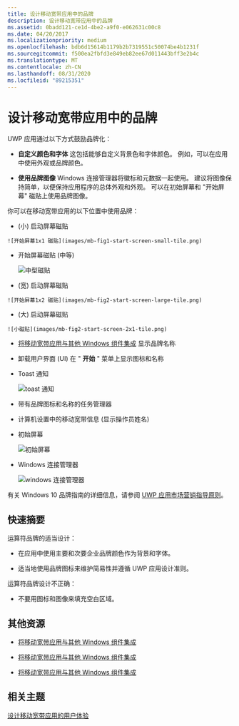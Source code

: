 ```yaml
---
title: 设计移动宽带应用中的品牌
description: 设计移动宽带应用中的品牌
ms.assetid: 0badd121-ce1d-4be2-a9f0-e062631c00c8
ms.date: 04/20/2017
ms.localizationpriority: medium
ms.openlocfilehash: bdb6d15614b1179b2b7319551c50074be4b1231f
ms.sourcegitcommit: f500ea2fbfd3e849eb82ee67d011443bff3e2b4c
ms.translationtype: MT
ms.contentlocale: zh-CN
ms.lasthandoff: 08/31/2020
ms.locfileid: "89215351"
---
```

# <a name="design-branding-in-a-mobile-broadband-app"></a>设计移动宽带应用中的品牌


UWP 应用通过以下方式鼓励品牌化：

-   **自定义颜色和字体** 这包括能够自定义背景色和字体颜色。 例如，可以在应用中使用外观或品牌颜色。

-   **使用品牌图像** Windows 连接管理器将徽标和元数据一起使用。 建议将图像保持简单，以便保持应用程序的总体外观和外观。 可以在初始屏幕和 "开始屏幕" 磁贴上使用品牌图像。

你可以在移动宽带应用的以下位置中使用品牌：

-    (小) 启动屏幕磁贴

    ![开始屏幕1x1 磁贴](images/mb-fig1-start-screen-small-tile.png)

-   开始屏幕磁贴 (中等) 

    ![中型磁贴](images/mb-design-start-screen-medium-tile.png)

-    (宽) 启动屏幕磁贴

    ![开始屏幕1x2 磁贴](images/mb-fig2-start-screen-large-tile.png)

-    (大) 启动屏幕磁贴

    ![小磁贴](images/mb-fig2-start-screen-2x1-tile.png)

-   [将移动宽带应用与其他 Windows 组件集成](integrate-a-mobile-broadband-app-with-other-windows-components.md#app-settings) 显示品牌名称

-   卸载用户界面 (UI) 在 " **开始** " 菜单上显示图标和名称

-   Toast 通知

    ![toast 通知](images/mb-fig3-toast.png)

-   带有品牌图标和名称的任务管理器

-   计算机设置中的移动宽带信息 (显示操作员姓名) 

-   初始屏幕

    ![初始屏幕](images/mb-fig4-splash-screen.png)

-   Windows 连接管理器

    ![windows 连接管理器](images/mb-fig5-wcm.png)

有关 Windows 10 品牌指南的详细信息，请参阅 [UWP 应用市场营销指导原则](/windows/uwp/publish/app-marketing-guidelines)。

## <a name="span-idquick_summaryspanspan-idquick_summaryspanspan-idquick_summaryspanquick-summary"></a><span id="Quick_summary"></span><span id="quick_summary"></span><span id="QUICK_SUMMARY"></span>快速摘要


运算符品牌的适当设计：

-   在应用中使用主要和次要企业品牌颜色作为背景和字体。

-   适当地使用品牌图标来维护简易性并遵循 UWP 应用设计准则。

运算符品牌设计不正确：

-   不要用图标和图像来填充空白区域。

## <a name="span-idadditional_resourcesspanspan-idadditional_resourcesspanspan-idadditional_resourcesspanadditional-resources"></a><span id="Additional_resources"></span><span id="additional_resources"></span><span id="ADDITIONAL_RESOURCES"></span>其他资源


-   [将移动宽带应用与其他 Windows 组件集成](integrate-a-mobile-broadband-app-with-other-windows-components.md#splash)

-   [将移动宽带应用与其他 Windows 组件集成](integrate-a-mobile-broadband-app-with-other-windows-components.md#app-settings)

-   [将移动宽带应用与其他 Windows 组件集成](integrate-a-mobile-broadband-app-with-other-windows-components.md#tileandtoast)

## <a name="span-idrelated_topicsspanrelated-topics"></a><span id="related_topics"></span>相关主题


[设计移动宽带应用的用户体验](designing-the-user-experience-of-a-mobile-broadband-app.md)

 

